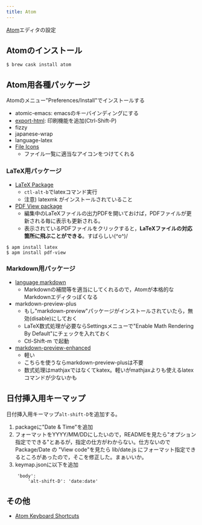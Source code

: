 ```yaml
---
title: Atom
---
```


[Atom](https://atom.io/)エディタの設定

## Atomのインストール
```
$ brew cask install atom
```

## Atom用各種パッケージ

Atomのメニュー"Preferences/Install"でインストールする

- atomic-emacs: emacsのキーバインディングにする
- [export-html](https://qiita.com/nobuhito/items/b062a8b423d8117c9c0d): 印刷機能を追加(Ctrl-Shift-P)
- fizzy
- japanese-wrap
- language-latex
- [File Icons](https://github.com/file-icons/atom)
  - ファイル一覧に適当なアイコンをつけてくれる

### LaTeX用パッケージ

- [LaTeX Package](https://atom.io/packages/latex)
  - `ctl-alt-b`でlatexコマンド実行
  - 注意) latexmk がインストールされていること
- [PDF View package](https://github.com/izuzak/atom-pdf-view)
  - 編集中のLaTeXファイルの出力PDFを開いておけば，PDFファイルが更新される毎に表示も更新される。
  - 表示されているPDFファイルをクリックすると，**LaTeXファイルの対応箇所に飛ぶことができる**。すばらしい\(^o^)/

```
$ apm install latex
$ apm install pdf-view
```


### Markdown用パッケージ

- [language markdown](https://github.com/burodepeper/language-markdown)
  - Markdownの補間等を適当にしてくれるので，Atomが本格的なMarkdownエディタっぽくなる
- markdown-preview-plus
	- もし"markdown-preview"パッケージがインストールされていたら，無効(disable)にしておく
	- LaTeX数式処理が必要ならSettingsメニューで"Enable Math Rendering By Default"にチェックを入れておく
	- Ctl-Shift-m で起動
- [markdown-preview-enhanced](https://atom.io/packages/markdown-preview-enhanced)
	- 軽い
	- こちらを使うならmarkdown-preview-plusは不要
	- 数式処理はmathjaxではなくてkatex。軽いがmathjaxよりも使えるlatexコマンドが少ないかも


## 日付挿入用キーマップ

日付挿入用キーマップ`alt-shift-D`を追加する。

1. packageに"Date & Time"を追加
2. フォーマットをYYYY/MM/DDにしたいので，READMEを見たら"オプション指定でできる"とあるが，指定の仕方がわからない。仕方ないのでPackage/Date の "View code"を見たら lib/date.js にフォーマット指定できるところがあったので，そこを修正した。まぁいいか。
3. keymap.jsonに以下を追加
```
    'body':
        'alt-shift-D': 'date:date'
```

## その他

- [Atom Keyboard Shortcuts](https://github.com/nwinkler/atom-keyboard-shortcuts)
